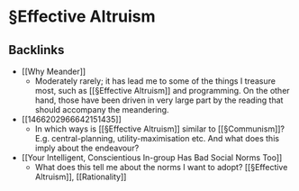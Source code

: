 # §Effective Altruism

## Backlinks
* [[Why Meander]]
	* Moderately rarely; it has lead me to some of the things I treasure most, such as [[§Effective Altruism]] and programming. On the other hand, those have been driven in very large part by the reading that should accompany the meandering.
* [[1466202966642151435]]
	* In which ways is [[§Effective Altruism]] similar to [[§Communism]]? E.g. central-planning, utility-maximisation etc. And what does this imply about the endeavour?
* [[Your Intelligent, Conscientious In-group Has Bad Social Norms Too]]
	* What does this tell me about the norms I want to adopt? [[§Effective Altruism]], [[Rationality]]

<!-- {BearID:23C554E6-A85D-4858-A0FC-2320148B8ACD-471-000000250873D635} -->
